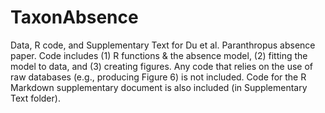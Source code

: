 # TaxonAbsence
 Data, R code, and Supplementary Text for Du et al. Paranthropus absence paper.
 Code includes (1) R functions & the absence model, (2) fitting the model to data, and (3) creating figures.
 Any code that relies on the use of raw databases (e.g., producing Figure 6) is not included.
 Code for the R Markdown supplementary document is also included (in Supplementary Text folder). 
